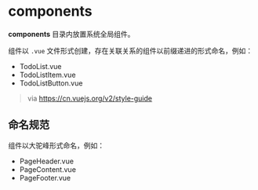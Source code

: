 # components

**components** 目录内放置系统全局组件。

组件以 `.vue` 文件形式创建，存在关联关系的组件以前缀递进的形式命名，例如：

- TodoList.vue
- TodoListItem.vue
- TodoListButton.vue

> via https://cn.vuejs.org/v2/style-guide

## 命名规范

组件以大驼峰形式命名，例如：

- PageHeader.vue
- PageContent.vue
- PageFooter.vue
